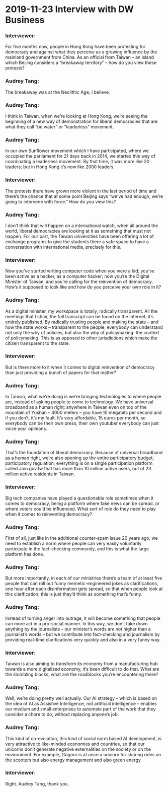 # 2019-11-23 Interview with DW Business

### Interviewer:
For five months now, people in Hong Kong have been protesting for democracy and against what they perceive as a growing influence by the mainland government from China. As an official from Taiwan – an island which Beijing considers a “breakaway territory” – how do you view these protests?

### Audrey Tang:
The breakaway was at the Neolithic Age, I believe.

### Audrey Tang:
I think in Taiwan, when we’re looking at Hong Kong, we’re seeing the beginning of a new way of demonstration for liberal democracies that are what they call “be water” or “leaderless” movement.

### Audrey Tang:
In our own Sunflower movement which I have participated, where we occupied the parliament for 21 days back in 2014, we started this way of coordinating a leaderless movement. By that time, it was more like 20 leaders; but in Hong Kong it’s now like 2000 leaders.

### Interviewer:
The protests there have grown more violent in the last period of time and there’s the chance that at some point Beijing says “we’ve had enough, we’re going to intervene with force.” How do you view this?

### Audrey Tang:
I don’t think that will happen on a international watch, when all around the world, liberal democracies are looking at it as something that must not happen. For our part, the Taiwan universities have been offering a lot of exchange programs to give the students there a safe space to have a conversation with international media, precisely for this.

### Interviewer:
Now you’ve started writing computer code when you were a kid; you’ve been active as a hacker, as a computer hacker; now you’re the Digital Minister of Taiwan, and you’re calling for the reinvention of democracy. How’s it supposed to look like and how do you perceive your own role in it?

### Audrey Tang:
As a digital minister, my workspace is totally, radically transparent. All the meetings that I chair, the full transcript can be found on the Internet; it’s entirely published. By radically trusting people and making the state – and how the state works – transparent to the people, everybody can understand not only the why of policies, but also the why of policymaking: the context of policymaking. This is as opposed to other jurisdictions which make the citizen transparent to the state.

### Interviewer:
But is there more to it when it comes to digital reinvention of democracy than just providing a bunch of papers for that matter?

### Audrey Tang:
In Taiwan, what we’re doing is we’re bringing technologies to where people are, instead of asking people to come to technology. We have universal broadband as a human right: anywhere in Taiwan even on top of the mountain of Yushan – 4000 meters – you have 10 megabits per second and if you don’t, it’s my fault. It’s very affordable, 15 euros per month, so everybody can be their own press, their own youtuber everybody can just voice your opinions.

### Audrey Tang:
That’s the foundation of liberal democracy. Because of universal broadband as a human right, we’re also opening up the entire participatory budget; participatory regulation; everything is on a single participation platform called Join.gov.tw that has more than 10 million active users, out of 23 million active residents in Taiwan.

### Interviewer:
Big tech companies have played a questionable role sometimes when it comes to democracy, being a platform where fake news can be spread, or where voters could be influenced. What sort of role do they need to play when it comes to reinventing democracy?

### Audrey Tang:
First of all, just like in the additional counter-spam issue 20 years ago, we need to establish a norm where people can very easily voluntarily participate in the fact-checking community, and this is what the large platform has done.

### Audrey Tang:
But more importantly, in each of our ministries there’s a team of at least five people that can roll out funny memetic-engineered jokes as clarifications, one hour after each disinformation gets spread, so that when people look at this clarification, this is just they’d think as something that’s funny.

### Audrey Tang:
Instead of turning anger into outrage, it will become something that people can more act in a pro-social manner. In this way, we don’t take down anything by the journalists – our minister’s words are not higher than a journalist’s words – but we contribute into fact-checking and journalism by providing real-time clarifications very quickly and also in a very funny way.

### Interviewer:
Taiwan is also aiming to transform its economy from a manufacturing hub towards a more digitalized economy, it’s been difficult to do that. What are the stumbling blocks, what are the roadblocks you’re encountering there?

### Audrey Tang:
Well, we’re doing pretty well actually. Our AI strategy – which is based on the idea of AI as Assistive Intelligence, not artificial intelligence – enables our medium and small enterprises to automate part of the work that they consider a chore to do, without replacing anyone’s job.

### Audrey Tang:
This kind of co-evolution, this kind of social norm based AI development, is very attractive to like-minded economies and countries, so that our unicorns don’t generate negative externalities on the society or on the environment. For example, Gogoro is at once a unicorn for sharing rides on the scooters but also energy management and also green energy.

### Interviewer:
Right. Audrey Tang, thank you.

